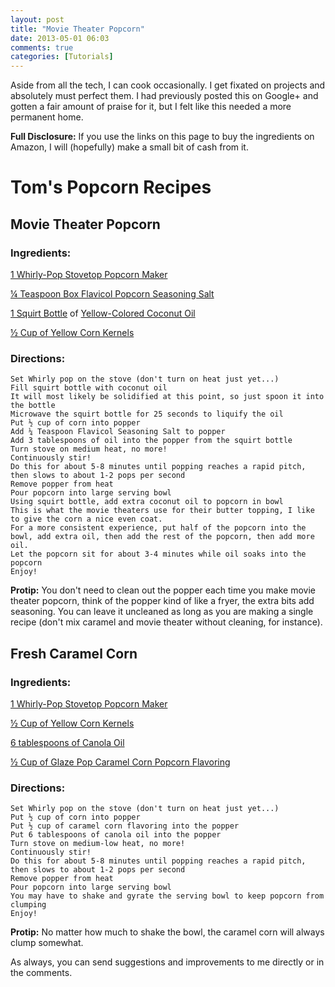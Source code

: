 ```yaml
---
layout: post
title: "Movie Theater Popcorn"
date: 2013-05-01 06:03
comments: true
categories: [Tutorials]
---
```


Aside from all the tech, I can cook occasionally. I get fixated on projects and absolutely must perfect them. I had previously posted this on Google+ and gotten a fair amount of praise for it, but I felt like this needed a more permanent home.

**Full Disclosure:** If you use the links on this page to buy the ingredients on Amazon, I will (hopefully) make a small bit of cash from it.

# Tom's Popcorn Recipes

## Movie Theater Popcorn

### Ingredients:

[1 Whirly-Pop Stovetop Popcorn Maker](http://www.amazon.com/gp/product/B00004SU35/ref=as_li_ss_tl?ie=UTF8&camp=1789&creative=390957&creativeASIN=B00004SU35&linkCode=as2&tag=thbloftowe-20)

[¼ Teaspoon Box Flavicol Popcorn Seasoning Salt](http://www.amazon.com/gp/product/B004W8LT10/ref=as_li_ss_tl?ie=UTF8&camp=1789&creative=390957&creativeASIN=B004W8LT10&linkCode=as2&tag=thbloftowe-20)

[1 Squirt Bottle](http://www.amazon.com/gp/product/B000QJBNII/ref=as_li_ss_tl?ie=UTF8&camp=1789&creative=390957&creativeASIN=B000QJBNII&linkCode=as2&tag=thbloftowe-20) of [Yellow-Colored Coconut Oil](http://www.amazon.com/gp/product/B003C4UDEY/ref=as_li_ss_tl?ie=UTF8&camp=1789&creative=390957&creativeASIN=B003C4UDEY&linkCode=as2&tag=thbloftowe-20)

[½ Cup of Yellow Corn Kernels](http://www.amazon.com/gp/product/B002YLGA0W/ref=as_li_ss_tl?ie=UTF8&camp=1789&creative=390957&creativeASIN=B002YLGA0W&linkCode=as2&tag=thbloftowe-20)

### Directions:

```
Set Whirly pop on the stove (don't turn on heat just yet...)
Fill squirt bottle with coconut oil
It will most likely be solidified at this point, so just spoon it into the bottle
Microwave the squirt bottle for 25 seconds to liquify the oil
Put ½ cup of corn into popper
Add ¼ Teaspoon Flavicol Seasoning Salt to popper
Add 3 tablespoons of oil into the popper from the squirt bottle
Turn stove on medium heat, no more!
Continuously stir!
Do this for about 5-8 minutes until popping reaches a rapid pitch, then slows to about 1-2 pops per second
Remove popper from heat
Pour popcorn into large serving bowl
Using squirt bottle, add extra coconut oil to popcorn in bowl
This is what the movie theaters use for their butter topping, I like to give the corn a nice even coat.
For a more consistent experience, put half of the popcorn into the bowl, add extra oil, then add the rest of the popcorn, then add more oil.
Let the popcorn sit for about 3-4 minutes while oil soaks into the popcorn
Enjoy!
```

**Protip:** You don't need to clean out the popper each time you make movie theater popcorn, think of the popper kind of like a fryer, the extra bits add seasoning. You can leave it uncleaned as long as you are making a single recipe (don't mix caramel and movie theater without cleaning, for instance).

## Fresh Caramel Corn

### Ingredients:

[1 Whirly-Pop Stovetop Popcorn Maker](http://www.amazon.com/gp/product/B00004SU35/ref=as_li_ss_tl?ie=UTF8&camp=1789&creative=390957&creativeASIN=B00004SU35&linkCode=as2&tag=thbloftowe-20)

[½ Cup of Yellow Corn Kernels](http://www.amazon.com/gp/product/B002YLGA0W/ref=as_li_ss_tl?ie=UTF8&camp=1789&creative=390957&creativeASIN=B002YLGA0W&linkCode=as2&tag=thbloftowe-20)

[6 tablespoons of Canola Oil](http://www.amazon.com/gp/product/B007CD12GO/ref=as_li_ss_tl?ie=UTF8&camp=1789&creative=390957&creativeASIN=B007CD12GO&linkCode=as2&tag=thbloftowe-20)

[½ Cup of Glaze Pop Caramel Corn Popcorn Flavoring](http://www.amazon.com/gp/product/B00017LEZM/ref=as_li_ss_tl?ie=UTF8&camp=1789&creative=390957&creativeASIN=B00017LEZM&linkCode=as2&tag=thbloftowe-20)

### Directions:

```
Set Whirly pop on the stove (don't turn on heat just yet...)
Put ½ cup of corn into popper
Put ½ cup of caramel corn flavoring into the popper
Put 6 tablespoons of canola oil into the popper
Turn stove on medium-low heat, no more!
Continuously stir!
Do this for about 5-8 minutes until popping reaches a rapid pitch, then slows to about 1-2 pops per second
Remove popper from heat
Pour popcorn into large serving bowl
You may have to shake and gyrate the serving bowl to keep popcorn from clumping
Enjoy!
```

**Protip:** No matter how much to shake the bowl, the caramel corn will always clump somewhat.

As always, you can send suggestions and improvements to me directly or in the comments.


